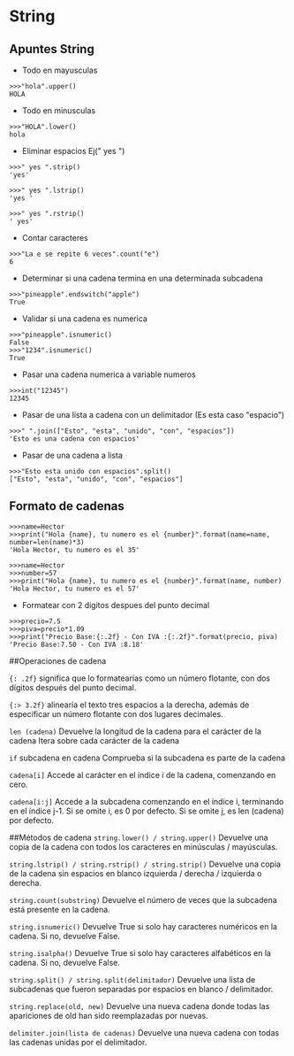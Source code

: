 # String

## Apuntes String

- Todo en mayusculas
```
>>>"hola".upper()
HOLA
```
- Todo en minusculas
```
>>>"HOLA".lower()
hola
```
- Eliminar espacios Ej(" yes ")

```
>>>" yes ".strip()
'yes'

>>>" yes ".lstrip()
'yes '

>>>" yes ".rstrip()
' yes'
```

- Contar caracteres
```
>>>"La e se repite 6 veces".count("e")
6
```
- Determinar si una cadena termina en una determinada subcadena
```
>>>"pineapple".endswitch("apple")
True
```
- Validar si una cadena es numerica
```
>>>"pineapple".isnumeric()
False
>>>"1234".isnumeric()
True
```
- Pasar una cadena numerica a variable numeros
```
>>>int("12345")
12345
```
- Pasar de una lista a cadena con un delimitador (Es esta caso "espacio")
```
>>>" ".join(["Esto", "esta", "unido", "con", "espacios"])
'Esto es una cadena con espacios'
```
- Pasar de una cadena a lista
```
>>>"Esto esta unido con espacios".split()
["Esto", "esta", "unido", "con", "espacios"]
```

## Formato de cadenas

```
>>>name=Hector
>>>print("Hola {name}, tu numero es el {number}".format(name=name, number=len(name)*3)
'Hola Hector, tu numero es el 35'

>>>name=Hector
>>>number=57
>>>print("Hola {name}, tu numero es el {number}".format(name, number)
'Hola Hector, tu numero es el 57'
```
- Formatear con 2 digitos despues del punto decimal
```
>>>precio=7.5
>>>piva=precio*1.09
>>>print("Precio Base:{:.2f} - Con IVA :{:.2f}".format(precio, piva)
'Precio Base:7.50 - Con IVA :8.18'
```
##Operaciones de cadena

`{: .2f}` significa que lo formatearías como un número flotante, con dos dígitos después del punto decimal.

`{:> 3.2f}`  alinearía el texto tres espacios a la derecha, además de especificar un número flotante con dos lugares decimales.

`len (cadena)` Devuelve la longitud de la cadena para el carácter de la cadena Itera sobre cada carácter de la cadena

`if` subcadena en cadena Comprueba si la subcadena es parte de la cadena

`cadena[i]` Accede al carácter en el índice i de la cadena, comenzando en cero.

`cadena[i:j]` Accede a la subcadena comenzando en el índice i, terminando en el índice j-1. Si se omite i, es 0 por defecto. Si se omite j, es len (cadena) por defecto.

##Métodos de cadena
`string.lower() / string.upper()` Devuelve una copia de la cadena con todos los caracteres en minúsculas / mayúsculas.

`string.lstrip() / string.rstrip() / string.strip()` Devuelve una copia de la cadena sin espacios en blanco izquierda / derecha / izquierda o derecha.

`string.count(substring)` Devuelve el número de veces que la subcadena está presente en la cadena.

`string.isnumeric()` Devuelve True si solo hay caracteres numéricos en la cadena. Si no, devuelve False.

`string.isalpha()` Devuelve True si solo hay caracteres alfabéticos en la cadena. Si no, devuelve False.

`string.split() / string.split(delimitador)` Devuelve una lista de subcadenas que fueron separadas por espacios en blanco / delimitador.

`string.replace(old, new)` Devuelve una nueva cadena donde todas las apariciones de old han sido reemplazadas por nuevas.

`delimiter.join(lista de cadenas)` Devuelve una nueva cadena con todas las cadenas unidas por el delimitador. 




